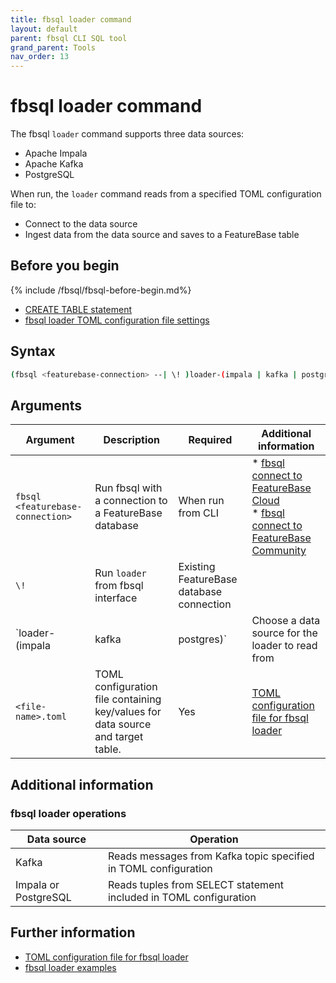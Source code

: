 ```yaml
---
title: fbsql loader command
layout: default
parent: fbsql CLI SQL tool
grand_parent: Tools
nav_order: 13
---
```


# fbsql loader command

The fbsql `loader` command supports three data sources:
* Apache Impala
* Apache Kafka
* PostgreSQL

When run, the `loader` command reads from a specified TOML configuration file to:
* Connect to the data source
* Ingest data from the data source and saves to a FeatureBase table

## Before you begin

{% include /fbsql/fbsql-before-begin.md%}
* [CREATE TABLE statement](/docs/sql-guide/statements/statement-table-create)
* [fbsql loader TOML configuration file settings](/docs/tools/fbsql/fbsql-loader-toml-config)

## Syntax

```sh
(fbsql <featurebase-connection> --| \! )loader-(impala | kafka | postgres) <file-name>.toml
```

## Arguments

| Argument | Description | Required | Additional information |
|---|---|---|---|
| `fbsql <featurebase-connection>` | Run fbsql with a connection to a FeatureBase database | When run from CLI | * [fbsql connect to FeatureBase Cloud](/docs/tools/fbsql/fbsql-connect-cloud-db)<br/>* [fbsql connect to FeatureBase Community](/docs/tools/fbsql/fbsql-connect-com-db) |
| `\!` | Run `loader` from fbsql interface | Existing FeatureBase database connection |  |
| `loader-(impala | kafka | postgres)` | Choose a data source for the loader to read from | Yes | Requires `--` prefix when run from CLI |
| `<file-name>.toml` | TOML configuration file containing key/values for data source and target table. | Yes | [TOML configuration file for fbsql loader](/docs/tools/fbsql/fbsql-loader-toml-config) |

## Additional information

### fbsql loader operations

| Data source | Operation |
|---|---|
| Kafka | Reads messages from Kafka topic specified in TOML configuration |
| Impala or PostgreSQL | Reads tuples from SELECT statement included in TOML configuration |

## Further information

* [TOML configuration file for fbsql loader](/docs/tools/fbsql/fbsql-loader-toml-config)
* [fbsql loader examples](/docs/tools/fbsql/fbsql-loader-eg-generic)
